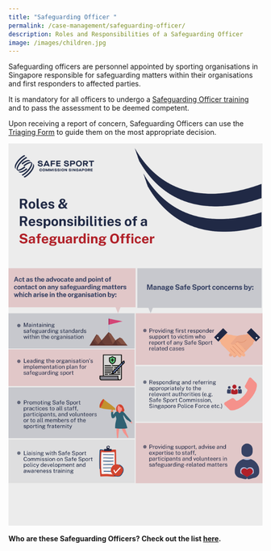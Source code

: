 ```yaml
---
title: "Safeguarding Officer "
permalink: /case-management/safeguarding-officer/
description: Roles and Responsibilities of a Safeguarding Officer
image: /images/children.jpg
---
```

Safeguarding officers are personnel appointed by sporting organisations in Singapore responsible for safeguarding matters within their organisations and first responders to affected parties.

It is mandatory for all officers to undergo a [Safeguarding Officer training](/training-and-education/so-training) and to pass the assessment to be deemed competent. 

Upon receiving a report of concern, Safeguarding Officers can use the  [Triaging Form](https://go.gov.sg/triagingformv2)  to guide them on the most appropriate decision.

![Alt text for image on Isomer site](/images/Safeguarding%20roles_high_res.png)


**Who are these Safeguarding Officers? Check out the list [here](/files/List%20of%20Safeguarding%20Officers%20(Updated%20as%20of%2021%20Apr%2022).pdf).**